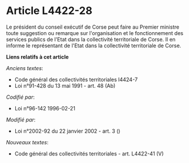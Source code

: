 # Article L4422-28

Le président du conseil exécutif de Corse peut faire au Premier ministre toute suggestion ou remarque sur l'organisation et
le fonctionnement des services publics de l'Etat dans la collectivité territoriale de Corse. Il en informe le représentant de
l'Etat dans la collectivité territoriale de Corse.

**Liens relatifs à cet article**

_Anciens textes_:

  - Code général des collectivités territoriales l4424-7
  - Loi n°91-428 du 13 mai 1991 - art. 48 (Ab)

_Codifié par_:

  - Loi n°96-142 1996-02-21

_Modifié par_:

  - Loi n°2002-92 du 22 janvier 2002 - art. 3 ()

_Nouveaux textes_:

  - Code général des collectivités territoriales - art. L4422-41 (V)
